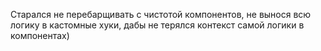 Старался не перебарщивать с чистотой компонентов, не вынося всю логику в кастомные хуки, дабы не терялся контекст самой логики в компонентах)
